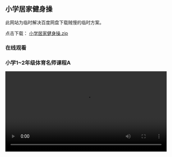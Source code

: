 ## 小学居家健身操

此网站为临时解决百度网盘下载贼慢的临时方案。

点击下载： [小学居家健身操.zip](https://static.jscode.vip:8088/小学居家健身操.zip)

### 在线观看


### 小学1~2年级体育名师课程A
<video src="https://static.jscode.vip:8088/小学1~2年级体育名师课程A.mp4" controls="controls" width="100%" height="auto">


### 小学1~2年级体育名师课程B
<video src="https://static.jscode.vip:8088/小学1~2年级体育名师课程B.mp4" controls="controls" width="100%" height="auto">


### 小学3~6年级体育名师课程A
<video src="https://static.jscode.vip:8088/小学3~6年级体育名师课程A.mp4" controls="controls" width="100%" height="auto">


### 小学3~6年级体育名师课程B
<video src="https://static.jscode.vip:8088/小学3~6年级体育名师课程A.mp4" controls="controls" width="100%" height="auto">
